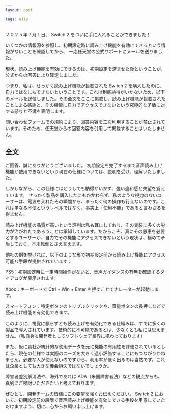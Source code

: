 ```yaml
---
layout: post

tags: a11y
---
```


２０２５年７月１日、 Switch 2 をついに手に入れることができました！

いくつかの情報源を参照し、初期設定時に読み上げ機能を有効にできるという情報がないことを確認してから、
一応任天堂の公式サポートにメールを送りました。

現状、読み上げ機能を有効にできるのは、初期設定を済ませた後ということが、公式からの回答により確定しました。

つまり、私は、せっかく読み上げ機能が搭載された Switch 2 を購入したのに、自力ではなにもできないということです。これは到底納得がいかないため、以下のメールを送信しました。その全文をここに掲載し、読み上げ機能が搭載されたことによる感謝と、その機能に自力でアクセスできないという究極的な矛盾に対する怒りと不満を表明します。

問い合わせフォームでの規約により、回答内容を二次利用することが禁止されています。そのため、任天堂からの回答内容を引用して掲載することはいたしません。

## 全文

ご回答、誠にありがとうございました。
初期設定を完了するまで音声読み上げ機能が使用できないという現在の仕様については、説明を受け、理解いたしました。

しかしながら、この仕様にはどうしても納得がいかず、強い違和感と失望を覚えています。
せっかく製品を購入したにもかかわらず、私のような視力のないユーザーは、電源を入れたその瞬間から、まったく何の操作も行えないのです。これは単なる不便というレベルではなく、事実上「使用不能」であると言わざるを得ません。

読み上げ機能の品質が高いという評判は私も耳にしており、その実装に多くの労力が注がれたであろうことは承知しています。だからこそ、真にその恩恵を必要とするユーザーが、自力でその機能にアクセスできないという現状は、極めて矛盾しており、本末転倒とさえ言えます。

他社の例を挙げれば、以下のような形で初期設定前から読み上げ機能にアクセス可能な手段が提供されています：

PS5：初期設定時に一定時間操作がないと、音声ガイダンスの有無を確認するダイアログが表示されます。

Xbox：キーボードで Ctrl + Win + Enter を押すことでナレーターが起動します。

スマートフォン：特定ボタンのトリプルクリックや、音量ボタンの長押しなどで読み上げ機能を有効化できます。

このように、視覚に頼らずとも読み上げを有効化できる仕組みは、すでに多くの製品で導入されています。技術的に不可能であるとは、少なくとも私には思えません。（私自身も開発者としてソフトウェア業界に携わっております）

また、仮に貴社が統計的な使用データを元に機能の有用性を評価されているとしたら、現在の仕様では実際のニーズを大きく過小評価することにもつながりかねません。必要な人が使えないのですから、利用率が低く出るのは当然です。これは企業としても大きな機会損失ではないでしょうか。

障害者差別解消法や、海外であれば ADA（米国障害者法）などの観点からも、真剣にご検討いただきたいと考えております。

ぜひとも、開発チームの皆様にこの要望を強くお伝えください。
Switch 2 において、初期設定前の段階で音声読み上げ機能を有効にできる手段を用意していただけますよう、切に、心からお願い申し上げます。
